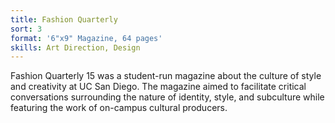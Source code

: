 ```yaml
---
title: Fashion Quarterly
sort: 3
format: '6"x9" Magazine, 64 pages'
skills: Art Direction, Design
---
```

Fashion Quarterly 15 was a student-run magazine about the culture of style and creativity at UC San Diego. The magazine aimed to facilitate critical conversations surrounding the nature of identity, style, and subculture while featuring the work of on-campus cultural producers.
